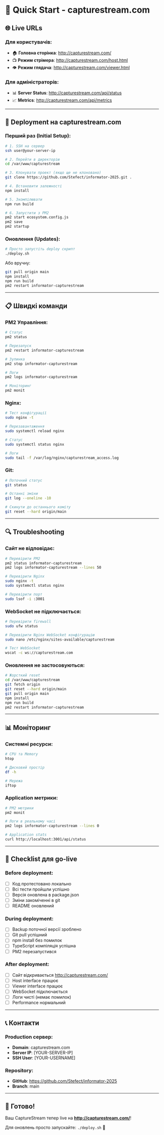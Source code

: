 # 🎯 Quick Start - capturestream.com

## 🌐 Live URLs

### Для користувачів:
- 🏠 **Головна сторінка**: http://capturestream.com/
- 📺 **Режим стрімера**: http://capturestream.com/host.html
- 👁️ **Режим глядача**: http://capturestream.com/viewer.html

### Для адміністраторів:
- 📊 **Server Status**: http://capturestream.com/api/status
- 📈 **Metrics**: http://capturestream.com/api/metrics

---

## 🚀 Deployment на capturestream.com

### Перший раз (Initial Setup):

```bash
# 1. SSH на сервер
ssh user@your-server-ip

# 2. Перейти в директорію
cd /var/www/capturestream

# 3. Клонувати проект (якщо ще не клоновано)
git clone https://github.com/Stefect/informator-2025.git .

# 4. Встановити залежності
npm install

# 5. Зкомпілювати
npm run build

# 6. Запустити з PM2
pm2 start ecosystem.config.js
pm2 save
pm2 startup
```

### Оновлення (Updates):

```bash
# Просто запустіть deploy скрипт
./deploy.sh
```

Або вручну:
```bash
git pull origin main
npm install
npm run build
pm2 restart informator-capturestream
```

---

## 📋 Швидкі команди

### PM2 Управління:
```bash
# Статус
pm2 status

# Перезапуск
pm2 restart informator-capturestream

# Зупинка
pm2 stop informator-capturestream

# Логи
pm2 logs informator-capturestream

# Моніторинг
pm2 monit
```

### Nginx:
```bash
# Тест конфігурації
sudo nginx -t

# Перезавантаження
sudo systemctl reload nginx

# Статус
sudo systemctl status nginx

# Логи
sudo tail -f /var/log/nginx/capturestream_access.log
```

### Git:
```bash
# Поточний статус
git status

# Останні зміни
git log --oneline -10

# Скинути до останнього коміту
git reset --hard origin/main
```

---

## 🔍 Troubleshooting

### Сайт не відповідає:
```bash
# Перевірити PM2
pm2 status informator-capturestream
pm2 logs informator-capturestream --lines 50

# Перевірити Nginx
sudo nginx -t
sudo systemctl status nginx

# Перевірити порт
sudo lsof -i :3001
```

### WebSocket не підключається:
```bash
# Перевірити firewall
sudo ufw status

# Перевірити Nginx WebSocket конфігурацію
sudo nano /etc/nginx/sites-available/capturestream

# Тест WebSocket
wscat -c ws://capturestream.com
```

### Оновлення не застосовуються:
```bash
# Жорсткий reset
cd /var/www/capturestream
git fetch origin
git reset --hard origin/main
git pull origin main
npm install
npm run build
pm2 restart informator-capturestream
```

---

## 📊 Моніторинг

### Системні ресурси:
```bash
# CPU та Memory
htop

# Дисковий простір
df -h

# Мережа
iftop
```

### Application метрики:
```bash
# PM2 метрики
pm2 monit

# Логи в реальному часі
pm2 logs informator-capturestream --lines 0

# Application stats
curl http://localhost:3001/api/status
```

---

## 🎯 Checklist для go-live

### Before deployment:
- [ ] Код протестовано локально
- [ ] Всі тести пройшли успішно
- [ ] Версія оновлена в package.json
- [ ] Зміни закоміченні в git
- [ ] README оновлений

### During deployment:
- [ ] Backup поточної версії зроблено
- [ ] Git pull успішний
- [ ] npm install без помилок
- [ ] TypeScript компіляція успішна
- [ ] PM2 перезапустився

### After deployment:
- [ ] Сайт відкривається http://capturestream.com/
- [ ] Host interface працює
- [ ] Viewer interface працює
- [ ] WebSocket підключається
- [ ] Логи чисті (немає помилок)
- [ ] Performance нормальний

---

## 📞 Контакти

### Production сервер:
- **Domain**: capturestream.com
- **Server IP**: [YOUR-SERVER-IP]
- **SSH User**: [YOUR-USERNAME]

### Repository:
- **GitHub**: https://github.com/Stefect/informator-2025
- **Branch**: main

---

## 🎉 Готово!

Ваш CaptureStream тепер live на **http://capturestream.com/**!

Для оновлень просто запускайте: `./deploy.sh` 🚀